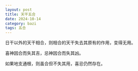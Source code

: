 ```yaml
---
layout: post
title: 天干五合
date: 2024-10-14
category: bazi
tags: 五合
---
```


日干以外的天干相合，则相合的天干失去其原有的作用，变得无用。

喜神因合而失其吉，忌神因合而失其凶。

如果地支通根，则虽合但不失其用，喜忌仍然存在。
